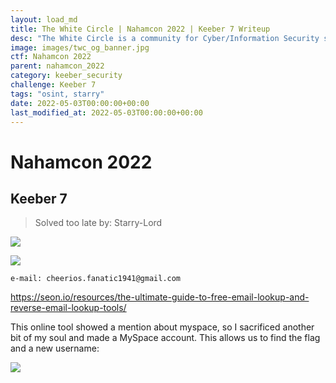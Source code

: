 ```yaml
---
layout: load_md
title: The White Circle | Nahamcon 2022 | Keeber 7 Writeup
desc: "The White Circle is a community for Cyber/Information Security students, enthusiasts and professionals. You can discuss anything related to Security, share your knowledge with others, get help when you need it and proceed further in your journey with amazing people from all over the world."
image: images/twc_og_banner.jpg
ctf: Nahamcon 2022
parent: nahamcon_2022
category: keeber_security
challenge: Keeber 7
tags: "osint, starry"
date: 2022-05-03T00:00:00+00:00
last_modified_at: 2022-05-03T00:00:00+00:00
---
```


<h1 class="heading card-title white-text">Nahamcon 2022</h1>

## Keeber 7
> Solved too late by: Starry-Lord

![](https://i.imgur.com/wv3G9Hs.png)

![](https://i.imgur.com/D84HVl6.png)

```
e-mail: cheerios.fanatic1941@gmail.com
```

https://seon.io/resources/the-ultimate-guide-to-free-email-lookup-and-reverse-email-lookup-tools/


This online tool showed a mention about myspace, so I sacrificed another bit of my soul and made a MySpace account. This allows us to find the flag and a new username:


![](https://i.imgur.com/aZWdK8w.png)

